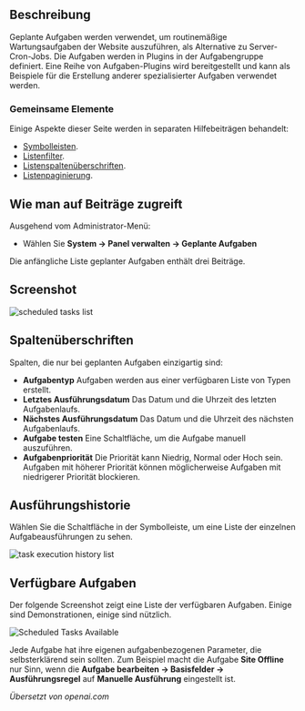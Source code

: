 <!-- Filename: Help5.x:Scheduled_Tasks / Display title: Geplante Aufgaben -->

## Beschreibung

Geplante Aufgaben werden verwendet, um routinemäßige Wartungsaufgaben der Website auszuführen, als Alternative zu Server-Cron-Jobs. Die Aufgaben werden in Plugins in der Aufgabengruppe definiert. Eine Reihe von Aufgaben-Plugins wird bereitgestellt und kann als Beispiele für die Erstellung anderer spezialisierter Aufgaben verwendet werden.

### Gemeinsame Elemente

Einige Aspekte dieser Seite werden in separaten Hilfebeiträgen behandelt:

* [Symbolleisten](jdocmanual?article=help/common-elements/toolbars).
* [Listenfilter](jdocmanual?article=help/common-elements/list-filters).
* [Listenspaltenüberschriften](jdocmanual?article=help/common-elements/list-column-headers).
* [Listenpaginierung](jdocmanual?article=help/common-elements/list-pagination).

## Wie man auf Beiträge zugreift

Ausgehend vom Administrator-Menü:

- Wählen Sie **System → Panel verwalten → Geplante Aufgaben**

Die anfängliche Liste geplanter Aufgaben enthält drei Beiträge.

## Screenshot

![scheduled tasks list](../../../de/images/maintenance/scheduled-tasks-list.png)

## Spaltenüberschriften

Spalten, die nur bei geplanten Aufgaben einzigartig sind:

- **Aufgabentyp** Aufgaben werden aus einer verfügbaren Liste von Typen erstellt.
- **Letztes Ausführungsdatum** Das Datum und die Uhrzeit des letzten Aufgabenlaufs.
- **Nächstes Ausführungsdatum** Das Datum und die Uhrzeit des nächsten Aufgabenlaufs.
- **Aufgabe testen** Eine Schaltfläche, um die Aufgabe manuell auszuführen.
- **Aufgabenpriorität** Die Priorität kann Niedrig, Normal oder Hoch sein. Aufgaben mit höherer Priorität können möglicherweise Aufgaben mit niedrigerer Priorität blockieren.

## Ausführungshistorie

Wählen Sie die Schaltfläche in der Symbolleiste, um eine Liste der einzelnen Aufgabeausführungen zu sehen.

![task execution history list](../../../de/images/maintenance/scheduled-tasks-logs.png)

## Verfügbare Aufgaben

Der folgende Screenshot zeigt eine Liste der verfügbaren Aufgaben. Einige sind Demonstrationen, einige sind nützlich.

![Scheduled Tasks Available](../../../de/images/maintenance/scheduled-tasks-types.png)

Jede Aufgabe hat ihre eigenen aufgabenbezogenen Parameter, die selbsterklärend sein sollten. Zum Beispiel macht die Aufgabe **Site Offline** nur Sinn, wenn die **Aufgabe bearbeiten → Basisfelder → Ausführungsregel** auf **Manuelle Ausführung** eingestellt ist.

*Übersetzt von openai.com*
